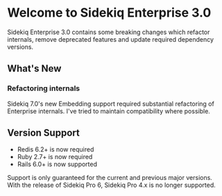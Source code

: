 # Welcome to Sidekiq Enterprise 3.0

Sidekiq Enterprise 3.0 contains some breaking changes which refactor internals, remove deprecated features and update required dependency versions.

## What's New

### Refactoring internals

Sidekiq 7.0's new Embedding support required substantial refactoring of Enterprise internals.
I've tried to maintain compatibility where possible.

## Version Support

- Redis 6.2+ is now required
- Ruby 2.7+ is now required
- Rails 6.0+ is now supported

Support is only guaranteed for the current and previous major versions. With the release of Sidekiq Pro 6, Sidekiq Pro 4.x is no longer supported.